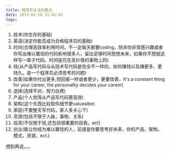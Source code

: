 ```yaml
---
title: 程序员关注的重点
date: 2017-01-18 11:41:43
tags:
---
```

   1. 技术(你生存的基础)
   2. 英语(决定你能否成为合格程序员的基础)
   3. 时间(合理高效率利用时间，不一定每天都要coding，除非你非常感兴趣或者你写出难以置信的代码影响很多人，留出足够时间思想未来，如果你不想就这样写一辈子代码。时间是花在高价值的事物上的)
   4. 钱(从产品写代码与从技术写代码是完全不一样的，如何赚钱以及赚更多、更持久。是一个程序员必须思考的问题)
   5. 改善(如果你付出更多,但回报一样或者更少，更要改善，It's a constant thing for your career, the personality decides your career)
   6. 选择(选择不对，努力白费)
   7. 产品(个人觉得从产品写代码更高效)
   8. 架构(这个东西比较软件细节更valuealbe)
   8. 家庭(不要整天写代码，家人多关心下)
   9. 资源(包括不限于人脉，事物，关系)
   11. 投资(不仅限于钱,还包括很重要的自我，ect)
   10. 创业(能让你成为难以置信的人，前提是你要思考好未来，你的产品，架构，模式，资源，ect.)






  想到再说。。。

